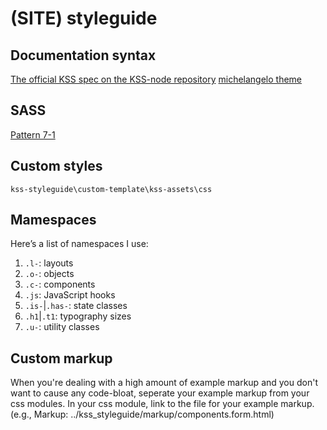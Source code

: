 # (SITE) styleguide

## Documentation syntax

[The official KSS spec on the KSS-node repository](https://github.com/kss-node/kss/blob/spec/SPEC.md)
[michelangelo theme](https://github.com/stamkracht/michelangelo)

## SASS
[Pattern 7-1](https://sass-guidelin.es/fr/)

Custom styles 
--------------

```
kss-styleguide\custom-template\kss-assets\css
```

## Mamespaces
Here’s a list of namespaces I use:

<ol>
<li><code>.l-</code>: layouts</li>
<li><code>.o-</code>: objects</li>
<li><code>.c-</code>: components</li>
<li><code>.js</code>: JavaScript hooks</li>
<li><code>.is-</code>|<code>.has-</code>: state classes</li>
<li><code>.h1</code>|<code>.t1</code>: typography sizes</li>
<li><code>.u-</code>: utility classes</li>
</ol>

## Custom markup

When you're dealing with a high amount of example markup and you don't want to cause any code-bloat, seperate your example markup from your css modules. In your css module, link to the file for your example markup. (e.g., Markup: ../kss_styleguide/markup/components.form.html)
